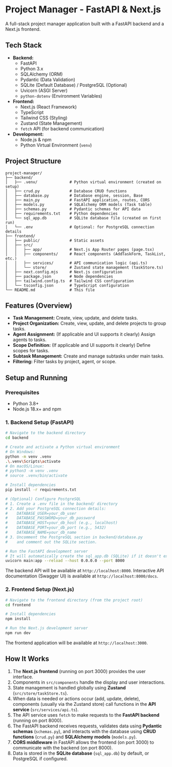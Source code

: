 # Project Manager - FastAPI & Next.js

A full-stack project manager application built with a FastAPI backend and a Next.js frontend.

## Tech Stack

*   **Backend:**
    *   FastAPI
    *   Python 3.x
    *   SQLAlchemy (ORM)
    *   Pydantic (Data Validation)
    *   SQLite (Default Database) / PostgreSQL (Optional)
    *   Uvicorn (ASGI Server)
    *   `python-dotenv` (Environment Variables)
*   **Frontend:**
    *   Next.js (React Framework)
    *   TypeScript
    *   Tailwind CSS (Styling)
    *   Zustand (State Management)
    *   `fetch` API (for backend communication)
*   **Development:**
    *   Node.js & npm
    *   Python Virtual Environment (`venv`)

## Project Structure

```
project-manager/
├── backend/
│   ├── .venv/              # Python virtual environment (created on setup)
│   ├── crud.py             # Database CRUD functions
│   ├── database.py         # Database engine, session, Base
│   ├── main.py             # FastAPI application, routes, CORS
│   ├── models.py           # SQLAlchemy ORM models (Task table)
│   ├── schemas.py          # Pydantic schemas for API data
│   ├── requirements.txt    # Python dependencies
│   └── sql_app.db          # SQLite database file (created on first run)
│   └── .env                # Optional: for PostgreSQL connection details
├── frontend/
│   ├── public/             # Static assets
│   ├── src/
│   │   ├── app/            # Next.js App Router pages (page.tsx)
│   │   ├── components/     # React components (AddTaskForm, TaskList, etc.)
│   │   ├── services/       # API communication logic (api.ts)
│   │   └── store/          # Zustand state management (taskStore.ts)
│   ├── next.config.mjs     # Next.js configuration
│   ├── package.json        # Node dependencies
│   ├── tailwind.config.ts  # Tailwind CSS configuration
│   └── tsconfig.json       # TypeScript configuration
└── README.md               # This file
```

## Features (Overview)

*   **Task Management:** Create, view, update, and delete tasks.
*   **Project Organization:** Create, view, update, and delete projects to group tasks.
*   **Agent Assignment:** (If applicable and UI supports it clearly) Assign agents to tasks.
*   **Scope Definition:** (If applicable and UI supports it clearly) Define scopes for tasks.
*   **Subtask Management:** Create and manage subtasks under main tasks.
*   **Filtering:** Filter tasks by project, agent, or scope.

## Setup and Running

### Prerequisites

*   Python 3.8+
*   Node.js 18.x+ and npm

### 1. Backend Setup (FastAPI)

```bash
# Navigate to the backend directory
cd backend

# Create and activate a Python virtual environment
# On Windows:
python -m venv .venv
.\.venv\Scripts\activate
# On macOS/Linux:
# python3 -m venv .venv
# source .venv/bin/activate

# Install dependencies
pip install -r requirements.txt

# (Optional) Configure PostgreSQL
# 1. Create a .env file in the backend/ directory
# 2. Add your PostgreSQL connection details:
#    DATABASE_USER=your_db_user
#    DATABASE_PASSWORD=your_db_password
#    DATABASE_HOST=your_db_host (e.g., localhost)
#    DATABASE_PORT=your_db_port (e.g., 5432)
#    DATABASE_NAME=your_db_name
# 3. Uncomment the PostgreSQL section in backend/database.py
#    and comment out the SQLite section.

# Run the FastAPI development server
# It will automatically create the sql_app.db (SQLite) if it doesn't exist
uvicorn main:app --reload --host 0.0.0.0 --port 8000
```

The backend API will be available at `http://localhost:8000`.
Interactive API documentation (Swagger UI) is available at `http://localhost:8000/docs`.

### 2. Frontend Setup (Next.js)

```bash
# Navigate to the frontend directory (from the project root)
cd frontend

# Install dependencies
npm install

# Run the Next.js development server
npm run dev
```

The frontend application will be available at `http://localhost:3000`.

## How It Works

1.  The **Next.js frontend** (running on port 3000) provides the user interface.
2.  Components in `src/components` handle the display and user interactions.
3.  State management is handled globally using **Zustand** (`src/store/taskStore.ts`).
4.  When data is needed or actions occur (add, update, delete), components (usually via the Zustand store) call functions in the **API service** (`src/services/api.ts`).
5.  The API service uses `fetch` to make requests to the **FastAPI backend** (running on port 8000).
6.  The FastAPI backend receives requests, validates data using **Pydantic schemas** (`schemas.py`), and interacts with the database using **CRUD functions** (`crud.py`) and **SQLAlchemy models** (`models.py`).
7.  **CORS middleware** in FastAPI allows the frontend (on port 3000) to communicate with the backend (on port 8000).
8.  Data is stored in the **SQLite database** (`sql_app.db`) by default, or PostgreSQL if configured.

